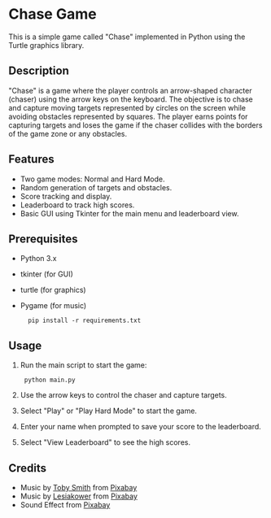 # Chase Game

This is a simple game called "Chase" implemented in Python using the Turtle graphics library.

## Description

"Chase" is a game where the player controls an arrow-shaped character (chaser) using the arrow keys on the keyboard. The objective is to chase and capture moving targets represented by circles on the screen while avoiding obstacles represented by squares. The player earns points for capturing targets and loses the game if the chaser collides with the borders of the game zone or any obstacles.


## Features

- Two game modes: Normal and Hard Mode.
- Random generation of targets and obstacles.
- Score tracking and display.
- Leaderboard to track high scores.
- Basic GUI using Tkinter for the main menu and leaderboard view.


## Prerequisites

- Python 3.x
- tkinter (for GUI)
- turtle (for graphics)
- Pygame (for music)

        pip install -r requirements.txt


## Usage

1. Run the main script to start the game:

        python main.py

2. Use the arrow keys to control the chaser and capture targets.

3. Select "Play" or "Play Hard Mode" to start the game.

4. Enter your name when prompted to save your score to the leaderboard.

5. Select "View Leaderboard" to see the high scores.


## Credits
- Music by [Toby Smith](https://pixabay.com/users/tobylane-15168815/?utm_source=link-attribution&utm_medium=referral&utm_campaign=music&utm_content=115826) from [Pixabay](https://pixabay.com/music//?utm_source=link-attribution&utm_medium=referral&utm_campaign=music&utm_content=115826)
- Music by [Lesiakower](https://pixabay.com/users/lesiakower-25701529/?utm_source=link-attribution&utm_medium=referral&utm_campaign=music&utm_content=173553) from [Pixabay](https://pixabay.com//?utm_source=link-attribution&utm_medium=referral&utm_campaign=music&utm_content=173553)
- Sound Effect from <a href="https://pixabay.com/?utm_source=link-attribution&utm_medium=referral&utm_campaign=music&utm_content=38511">Pixabay</a>
<!-- - Music by <a href="https://pixabay.com/users/lesiakower-25701529/?utm_source=link-attribution&utm_medium=referral&utm_campaign=music&utm_content=173553">Lesiakower</a> from <a href="https://pixabay.com//?utm_source=link-attribution&utm_medium=referral&utm_campaign=music&utm_content=173553">Pixabay</a> -->

